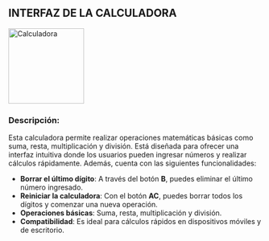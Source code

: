 ## INTERFAZ DE LA CALCULADORA
<img src="https://github.com/user-attachments/assets/2891e5e1-69ce-45c5-8b00-4302372eb2ea" alt="Calculadora" width="150"/>


### Descripción:
Esta calculadora permite realizar operaciones matemáticas básicas como suma, resta, multiplicación y división. Está diseñada para ofrecer una interfaz intuitiva donde los usuarios pueden ingresar números y realizar cálculos rápidamente. Además, cuenta con las siguientes funcionalidades:

- **Borrar el último dígito**: A través del botón **B**, puedes eliminar el último número ingresado.
- **Reiniciar la calculadora**: Con el botón **AC**, puedes borrar todos los dígitos y comenzar una nueva operación.
- **Operaciones básicas**: Suma, resta, multiplicación y división.
- **Compatibilidad**: Es ideal para cálculos rápidos en dispositivos móviles y de escritorio.
